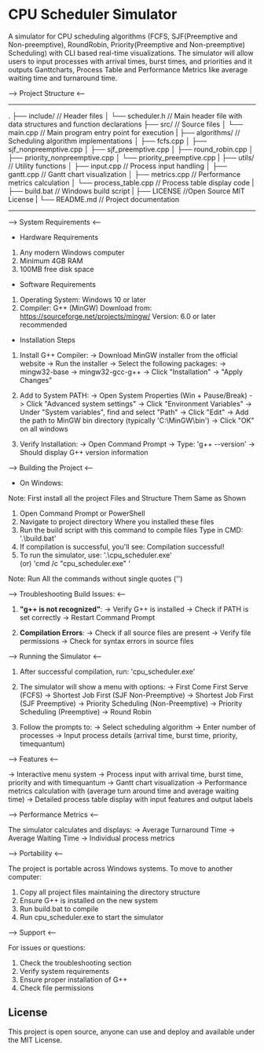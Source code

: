 # CPU Scheduler Simulator

A  simulator for CPU scheduling algorithms (FCFS, SJF(Preemptive and Non-preemptive), RoundRobin, Priority(Preemptive and Non-preemptive) Scheduling) with CLI based real-time visualizations. The simulator will allow users to input processes with arrival times, burst times, and priorities and it outputs Ganttcharts, Process Table and Performance Metrics like average waiting time and turnaround time.


--> Project Structure  <--


---------------------------------------------------------------------------------------------------------------------

.
├── include/              // Header files
│   └── scheduler.h       // Main header file with data structures and function declarations
├── src/                  // Source files
│   └── main.cpp          // Main program entry point for execution 
|
├── algorithms/           // Scheduling algorithm implementations
│   ├── fcfs.cpp
│   ├── sjf_nonpreemptive.cpp
│   ├── sjf_preemptive.cpp
│   ├── round_robin.cpp
│   ├── priority_nonpreemptive.cpp
│   └── priority_preemptive.cpp
|
├── utils/                // Utility functions
│   ├── input.cpp         // Process input handling
│   ├── gantt.cpp         // Gantt chart visualization
│   ├── metrics.cpp       // Performance metrics calculation
│   └── process_table.cpp // Process table display code
|
├── build.bat             // Windows build script
|
├── LICENSE               //Open Source MIT License
|
└── README.md             // Project documentation


---------------------------------------------------------------------------------------------------------------------

--> System Requirements <--

* Hardware Requirements
1. Any modern Windows computer
2. Minimum 4GB RAM
3. 100MB free disk space

* Software Requirements
1. Operating System: Windows 10 or later
2. Compiler: G++ (MinGW)
   Download from: https://sourceforge.net/projects/mingw/
   Version: 6.0 or later recommended

* Installation Steps

1. Install G++ Compiler:
   -> Download MinGW installer from the official website
   -> Run the installer
   -> Select the following packages:
     -> mingw32-base
     -> mingw32-gcc-g++
   -> Click "Installation" → "Apply Changes"

2. Add to System PATH:
   -> Open System Properties (Win + Pause/Break)
   -> Click "Advanced system settings"
   -> Click "Environment Variables"
   -> Under "System variables", find and select "Path"
   -> Click "Edit"
   -> Add the path to MinGW bin directory (typically 'C:\MinGW\bin')
   -> Click "OK" on all windows

3. Verify Installation:
   -> Open Command Prompt
   -> Type: 'g++ --version'
   -> Should display G++ version information


--> Building the Project <--


* On Windows:

Note: First install all the project Files and Structure Them Same as Shown

1. Open Command Prompt or PowerShell
2. Navigate to project directory Where you installed these files
3. Run the build script with this command to compile files
   Type in CMD: '.\build.bat'
4. If compilation is successful, you'll see:
   Compilation successful!
5. To run the simulator,
   use: '.\cpu_scheduler.exe'  
              (or)
        'cmd /c "cpu_scheduler.exe" '
   
Note: Run All the commands without single quotes ('')


--> Troubleshooting Build Issues: <--
1. **"g++ is not recognized"**:
   -> Verify G++ is installed
   -> Check if PATH is set correctly
   -> Restart Command Prompt

2. **Compilation Errors**:
   -> Check if all source files are present
   -> Verify file permissions
   -> Check for syntax errors in source files


--> Running the Simulator  <--

1. After successful compilation, run:
     'cpu_scheduler.exe'

2. The simulator will show a menu with options:
   -> First Come First Serve (FCFS)
   -> Shortest Job First (SJF Non-Preemptive)
   -> Shortest Job First (SJF Preemptive)
   -> Priority Scheduling (Non-Preemptive)
   -> Priority Scheduling (Preemptive)
   -> Round Robin

3. Follow the prompts to:
   -> Select scheduling algorithm
   -> Enter number of processes
   -> Input process details (arrival time, burst time, priority, timequantum)


--> Features <--

-> Interactive menu system
-> Process input with arrival time, burst time, priority and with timequantum
-> Gantt chart visualization
-> Performance metrics calculation with (average turn around time and average waiting time)
-> Detailed process table display with input features and output labels


--> Performance Metrics <--

The simulator calculates and displays:
-> Average Turnaround Time
-> Average Waiting Time
-> Individual process metrics

--> Portability <--

The project is portable across Windows systems. To move to another computer:
1. Copy all project files maintaining the directory structure
2. Ensure G++ is installed on the new system
3. Run build.bat to compile
4. Run cpu_scheduler.exe to start the simulator

--> Support <--

For issues or questions:
1. Check the troubleshooting section
2. Verify system requirements
3. Ensure proper installation of G++
4. Check file permissions


## License

This project is open source, anyone can use and deploy and available under the MIT License. 
